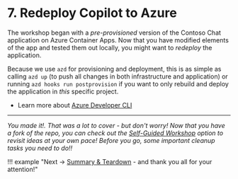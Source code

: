 # 7. Redeploy Copilot to Azure

The workshop began with a _pre-provisioned_ version of the Contoso Chat application on Azure Container Apps. Now that you have modified elements of the app and tested them out locally, you might want to _redeploy_ the application. 

Because we use `azd` for provisioning and deployment, this is as simple as calling `azd up` (to push all changes in both infrastructure and application) or running `azd hooks run postprovision` if you want to only rebuild and deploy the application in _this_ specific project.

 - Learn more about [Azure Developer CLI](https://aka.ms/azd)

    
---

_You made it!. That was a lot to cover - but don't worry! Now that you have a fork of the repo, you can check out the [Self-Guided Workshop](./../02-Setup/1-Provision-And-Setup/01-Self-Guided.md) option to revisit ideas at your own pace! Before you go, some important cleanup tasks you need to do!!_


!!! example "Next → [Summary & Teardown](./../Tear-Down/index.md) - and thank you all for your attention!"